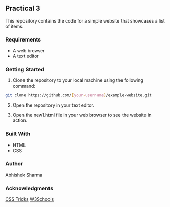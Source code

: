 ## Practical 3
This repository contains the code for a simple website that showcases a list of items.

### Requirements
- A web browser
- A text editor

### Getting Started
1. Clone the repository to your local machine using the following command:
```bash
git clone https://github.com/[your-username]/example-website.git
```
2. Open the repository in your text editor.

3. Open the new1.html file in your web browser to see the website in action.

### Built With
- HTML
- CSS
### Author
Abhishek Sharma

### Acknowledgments
[CSS Tricks](https://css-tricks.com/)
[W3Schools](https://www.w3schools.com/)
